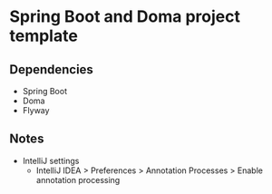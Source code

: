 # Spring Boot and Doma project template

## Dependencies
- Spring Boot
- Doma
- Flyway

## Notes
- IntelliJ settings
    - IntelliJ IDEA > Preferences > Annotation Processes > Enable annotation processing
